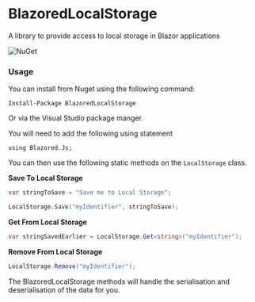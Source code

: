 # BlazoredLocalStorage
A library to provide access to local storage in Blazor applications

![NuGet](https://img.shields.io/nuget/v/BlazoredLocalStorage.svg?style=flat-square)

### Usage

You can install from Nuget using the following command:

`Install-Package BlazoredLocalStorage`

Or via the Visual Studio package manger.

You will need to add the following using statement

`using Blazored.Js;`

You can then use the following static methods on the `LocalStorage` class.

**Save To Local Storage**
```c#
var stringToSave = "Save me to Local Storage";

LocalStorage.Save("myIdentifier", stringToSave);
```

**Get From Local Storage**
```c#
var stringSavedEarlier = LocalStorage.Get<string>("myIdentifier");
```

**Remove From Local Storage**
```c#
LocalStorage.Remove("myIdentifier");
```

The BlazoredLocalStorage methods will handle the serialisation and deserialisation of the data for you. 
